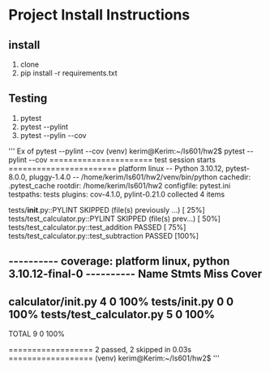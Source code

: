 # Project Install Instructions

## install

1. clone 
2. pip install -r requirements.txt

## Testing 

1. pytest
2. pytest --pylint
3. pytest --pylin --cov

'''
Ex of pytest --pylint --cov 
(venv) kerim@Kerim:~/Is601/hw2$ pytest --pylint --cov
====================== test session starts =======================
platform linux -- Python 3.10.12, pytest-8.0.0, pluggy-1.4.0 -- /home/kerim/Is601/hw2/venv/bin/python
cachedir: .pytest_cache
rootdir: /home/kerim/Is601/hw2
configfile: pytest.ini
testpaths: tests
plugins: cov-4.1.0, pylint-0.21.0
collected 4 items                                                

tests/__init__.py::PYLINT SKIPPED (file(s) previously ...) [ 25%]
tests/test_calculator.py::PYLINT SKIPPED (file(s) prev...) [ 50%]
tests/test_calculator.py::test_addition PASSED             [ 75%]
tests/test_calculator.py::test_subtraction PASSED          [100%]

---------- coverage: platform linux, python 3.10.12-final-0 ----------
Name                       Stmts   Miss  Cover
----------------------------------------------
calculator/__init__.py         4      0   100%
tests/__init__.py              0      0   100%
tests/test_calculator.py       5      0   100%
----------------------------------------------
TOTAL                          9      0   100%


================== 2 passed, 2 skipped in 0.03s ==================
(venv) kerim@Kerim:~/Is601/hw2$ 
'''